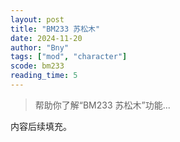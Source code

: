 ```yaml
---
layout: post
title: "BM233 苏松木"
date: 2024-11-20
author: "Bny"
tags: ["mod", "character"]
scode: bm233
reading_time: 5
---
```


> 帮助你了解“BM233 苏松木”功能...

内容后续填充。

